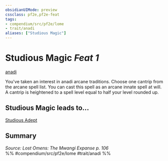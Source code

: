 ```yaml
---
obsidianUIMode: preview
cssclass: pf2e,pf2e-feat
tags:
- compendium/src/pf2e/lome
- trait/anadi
aliases: ["Studious Magic"]
---
```

# Studious Magic  *Feat 1*  
[anadi](../../Rules/traits/anadi-lome.md)  


You've taken an interest in anadi arcane traditions. Choose one cantrip from the arcane spell list. You can cast this spell as an arcane innate spell at will. A cantrip is heightened to a spell level equal to half your level rounded up.

## Studious Magic leads to...

[Studious Adept](studious-adept-lome.md)

## Summary

*Source: Lost Omens: The Mwangi Expanse p. 106*  
%% #compendium/src/pf2e/lome #trait/anadi %%